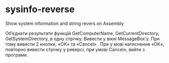 # sysinfo-reverse
Show system information and string revers on Assembly

Об’єднати результати функцій GetComputerName, GetCurrentDirectory, GetSystemDirectory, в одну стрічку. Вивести  у вікні  MessageBox’у. При тому  вивести 2 кнопки, «ОК» та «Canсel» . При у мові натиснення «ОК», повторно вивести стрічку у реверсі, при умові Canсel», вийти з програми.
